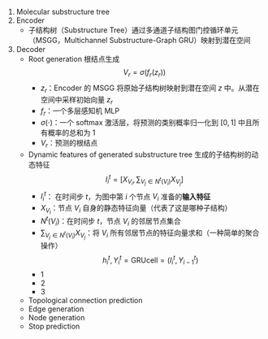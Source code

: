 1. Molecular substructure tree
2. Encoder
	- 子结构树（Substructure Tree）通过多通道子结构图门控循环单元（MSGG，Multichannel Substructure-Graph GRU）映射到潜在空间
2. Decoder
	- Root generation 根结点生成
		$$V_r = \sigma(f_r(z_r)) \tag{3}$$
		- $z_r$：Encoder 的 MSGG 将原始子结构树映射到潜在空间 $z$ 中。从潜在空间中采样初始向量 $z_r$
		- $f_r$：一个多层感知机 MLP
		- $\sigma(\cdot)$：一个 softmax 激活层，将预测的类别概率归一化到 $[0,1]$ 中且所有概率的总和为 1
		- $V_r$：预测的根结点
	- Dynamic features of generated substructure tree 生成的子结构树的动态特征
		$$ I_i^t = [X_{V_i}, \sum_{V_j \in N^t(V_i)} X_{V_j}] \tag{4}$$
		- $I_i^t$： 在时间步 $t$，为图中第 $i$ 个节点 $V_i$ 准备的**输入特征**
	    * $X_{V_i}$：节点 $V_i$ 自身的静态特征向量（代表了这是哪种子结构）
	    * $N^t(V_i)$：在时间步 $t$，节点 $V_i$ 的邻居节点集合
	    * $\sum_{V_j \in N^t(V_i)} X_{V_j}$：将 $V_i$ 所有邻居节点的特征向量求和（一种简单的聚合操作）
	    $$h_i^t, Y_i^t = \text{GRUcell}=(I_i^t, Y_{i-1}^t)$$
		- 1
		- 2
		- 3
	- Topological connection prediction
	- Edge generation
	- Node generation
	- Stop prediction